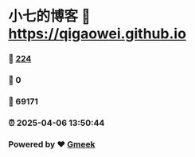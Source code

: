 # 小七的博客 :link: https://qigaowei.github.io 
### :page_facing_up: [224](https://qigaowei.github.io/tag.html) 
### :speech_balloon: 0 
### :hibiscus: 69171 
### :alarm_clock: 2025-04-06 13:50:44 
### Powered by :heart: [Gmeek](https://github.com/Meekdai/Gmeek)
